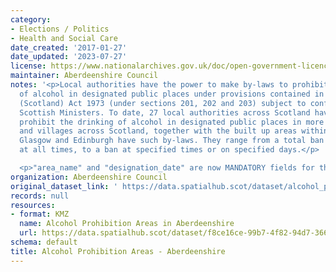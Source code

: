 ```yaml
---
category:
- Elections / Politics
- Health and Social Care
date_created: '2017-01-27'
date_updated: '2023-07-27'
license: https://www.nationalarchives.gov.uk/doc/open-government-licence/version/3/
maintainer: Aberdeenshire Council
notes: '<p>Local authorities have the power to make by-laws to prohibit the drinking
  of alcohol in designated public places under provisions contained in the Local Government
  (Scotland) Act 1973 (under sections 201, 202 and 203) subject to confirmation by
  Scottish Ministers. To date, 27 local authorities across Scotland have by-laws which
  prohibit the drinking of alcohol in designated public places in more than 480 towns
  and villages across Scotland, together with the built up areas within the city of
  Glasgow and Edinburgh have such by-laws. They range from a total ban on drinking
  at all times, to a ban at specified times or on specified days.</p>

  <p>"area_name" and "designation_date" are now MANDATORY fields for this dataset.</p>'
organization: Aberdeenshire Council
original_dataset_link: ' https://data.spatialhub.scot/dataset/alcohol_prohibition_areas-as'
records: null
resources:
- format: KMZ
  name: Alcohol Prohibition Areas in Aberdeenshire
  url: https://data.spatialhub.scot/dataset/f8ce16ce-99b7-4f82-94d7-366c48762929/resource/deafa3bc-830e-47d6-9333-d96e1138a246/download/alcohol_prohibition-zones.kmz
schema: default
title: Alcohol Prohibition Areas - Aberdeenshire
---
```

